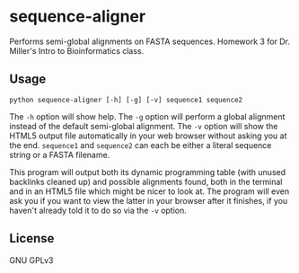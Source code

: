 sequence-aligner
================

Performs semi-global alignments on FASTA sequences. Homework 3 for Dr. Miller's Intro to Bioinformatics class.

## Usage ##

    python sequence-aligner [-h] [-g] [-v] sequence1 sequence2

The `-h` option will show help. The `-g` option will perform a global alignment instead of the default semi-global alignment. The `-v` option will show the HTML5 output file automatically in your web browser without asking you at the end. `sequence1` and `sequence2` can each be either a literal sequence string or a FASTA filename.

This program will output both its dynamic programming table (with unused backlinks cleaned up) and possible alignments found, both in the terminal and in an HTML5 file which might be nicer to look at. The program will even ask you if you want to view the latter in your browser after it finishes, if you haven't already told it to do so via the `-v` option.

## License ##
GNU GPLv3
